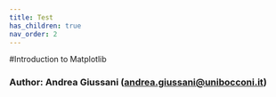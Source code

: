 ```yaml
---
title: Test
has_children: true
nav_order: 2
---
```


#Introduction to Matplotlib
### Author: Andrea Giussani (andrea.giussani@unibocconi.it)
